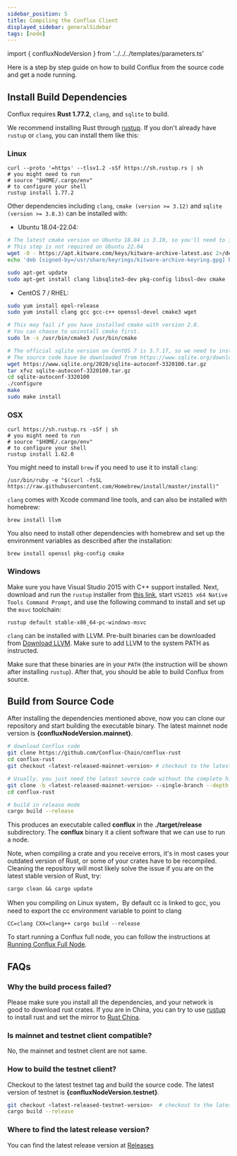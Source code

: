 ```yaml
---
sidebar_position: 5
title: Compiling the Conflux Client
displayed_sidebar: generalSidebar
tags: [node]
---
```


import { confluxNodeVersion } from '../../../templates/parameters.ts'

Here is a step by step guide on how to build Conflux from the source code and get a node running.

## Install Build Dependencies

Conflux requires **Rust 1.77.2**, ```clang```, and ```sqlite``` to build.

We recommend installing Rust through [rustup](https://rustup.rs/). If you don't already have ```rustup``` or ```clang```, you can install them like this:

### Linux

```shell
curl --proto '=https' --tlsv1.2 -sSf https://sh.rustup.rs | sh
# you might need to run 
# source "$HOME/.cargo/env"
# to configure your shell
rustup install 1.77.2
```

Other dependencies including ```clang```, ```cmake (version >= 3.12)``` and ```sqlite (version >= 3.8.3)``` can be installed with:

- Ubuntu 18.04-22.04:

```bash
# The latest cmake version on Ubuntu 18.04 is 3.10, so you'll need to install it from the Kitware repository.
# This step is not required on Ubuntu 22.04
wget -O - https://apt.kitware.com/keys/kitware-archive-latest.asc 2>/dev/null | gpg --dearmor - | sudo tee /usr/share/keyrings/kitware-archive-keyring.gpg >/dev/null
echo 'deb [signed-by=/usr/share/keyrings/kitware-archive-keyring.gpg] https://apt.kitware.com/ubuntu/ bionic main' | sudo tee /etc/apt/sources.list.d/kitware.list >/dev/null

sudo apt-get update
sudo apt-get install clang libsqlite3-dev pkg-config libssl-dev cmake
```

- CentOS 7 / RHEL:

```bash
sudo yum install epel-release
sudo yum install clang gcc gcc-c++ openssl-devel cmake3 wget

# This may fail if you have installed cmake with version 2.8.
# You can choose to uninstall cmake first.
sudo ln -s /usr/bin/cmake3 /usr/bin/cmake

# The official sqlite version on CentOS 7 is 3.7.17, so we need to install the latest version from the source code.
# The source code have be downloaded from https://www.sqlite.org/download.html
wget https://www.sqlite.org/2020/sqlite-autoconf-3320100.tar.gz
tar xfvz sqlite-autoconf-3320100.tar.gz
cd sqlite-autoconf-3320100
./configure
make
sudo make install
```

### OSX

```shell
curl https://sh.rustup.rs -sSf | sh
# you might need to run 
# source "$HOME/.cargo/env"
# to configure your shell
rustup install 1.62.0
```

You might need to install ```brew``` if you need to use it to install ```clang```:

```shell
/usr/bin/ruby -e "$(curl -fsSL https://raw.githubusercontent.com/Homebrew/install/master/install)"
```

```clang``` comes with Xcode command line tools, and can also be installed with homebrew:

```shell
brew install llvm
```

You also need to install other dependencies with homebrew and set up the environment variables as described after the installation:

```shell
brew install openssl pkg-config cmake
```

### Windows

Make sure you have Visual Studio 2015 with C++ support installed. Next, download and run the ```rustup``` installer from [this link](https://static.rust-lang.org/rustup/dist/x86_64-pc-windows-msvc/rustup-init.exe), start ```VS2015 x64 Native Tools Command Prompt```, and use the following command to install and set up the ```msvc``` toolchain:

```shell
rustup default stable-x86_64-pc-windows-msvc
```

```clang``` can be installed with LLVM. Pre-built binaries can be downloaded from [Download LLVM](https://releases.llvm.org/download.html#8.0.0). Make sure to add LLVM to the system PATH as instructed.

Make sure that these binaries are in your ```PATH``` (the instruction will be shown after installing ```rustup```). After that, you should be able to build Conflux from source.

## Build from Source Code

After installing the dependencies mentioned above, now you can clone our repository and start building the executable binary. The latest mainnet node version is **{confluxNodeVersion.mainnet}**.

```bash
# download Conflux code
git clone https://github.com/Conflux-Chain/conflux-rust
cd conflux-rust
git checkout <latest-released-mainnet-version> # checkout to the latest release version

# Usually, you just need the latest source code without the complete history. You can speed up the cloning process with the following command.
git clone -b <latest-released-mainnet-version> --single-branch --depth 1 https://github.com/Conflux-Chain/conflux-rust.git
cd conflux-rust

# build in release mode
cargo build --release
```

This produces an executable called **conflux** in the **./target/release** subdirectory. The **conflux** binary it a client software that we can use to run a node.

Note, when compiling a crate and you receive errors, it's in most cases your outdated version of Rust, or some of your crates have to be recompiled. Cleaning the repository will most likely solve the issue if you are on the latest stable version of Rust, try:

```shell
cargo clean && cargo update
```
When you compiling on Linux system，By default cc is linked to gcc, you need to export the cc environment variable to point to clang

```shell
CC=clang CXX=clang++ cargo build --release
```

To start running a Conflux full node, you can follow the instructions at [Running Conflux Full Node](./running-full-node.md).

## FAQs

### Why the build process failed?

Please make sure you install all the dependencies, and your network is good to download rust crates. If you are in China, you can try to use [rustup](https://rustup.rs/) to install rust and set the mirror to [Rust China](https://mirrors.tuna.tsinghua.edu.cn/help/rustup/).

### Is mainnet and testnet client compatible?

No, the mainnet and testnet client are not same.

### How to build the testnet client?

Checkout to the latest testnet tag and build the source code. The latest version of testnet is **{confluxNodeVersion.testnet}**.

```bash
git checkout <latest-released-testnet-version>  # checkout to the latest testnet release version
cargo build --release
```

### Where to find the latest release version?

You can find the latest release version at [Releases](https://github.com/Conflux-Chain/conflux-rust/releases)
